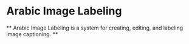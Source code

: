 # Arabic Image Labeling
** Arabic Image Labeling is a system for creating, editing, and labeling image captioning. **
